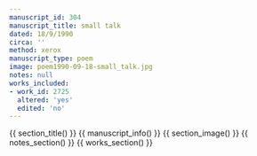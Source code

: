 ```yaml
---
manuscript_id: 304
manuscript_title: small talk
dated: 18/9/1990
circa: ''
method: xerox
manuscript_type: poem
image: poem1990-09-18-small_talk.jpg
notes: null
works_included:
- work_id: 2725
  altered: 'yes'
  edited: 'no'
---
```


{{ section_title() }}
{{ manuscript_info() }}
{{ section_image() }}
{{ notes_section() }}
{{ works_section() }}
